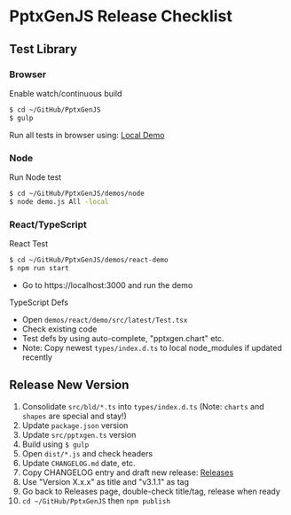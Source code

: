 # PptxGenJS Release Checklist

## Test Library

### Browser

Enable watch/continuous build

```bash
$ cd ~/GitHub/PptxGenJS
$ gulp
```

Run all tests in browser using: [Local Demo](file:///Users/brentely/GitHub/PptxGenJS/demos/browser/index.html)

### Node

Run Node test

```bash
$ cd ~/GitHub/PptxGenJS/demos/node
$ node demo.js All -local
```

### React/TypeScript

React Test

```bash
$ cd ~/GitHub/PptxGenJS/demos/react-demo
$ npm run start
```

- Go to https://localhost:3000 and run the demo

TypeScript Defs

- Open `demos/react/demo/src/latest/Test.tsx`
- Check existing code
- Test defs by using auto-complete, "pptxgen.chart" etc.
- Note: Copy newest `types/index.d.ts` to local node_modules if updated recently

## Release New Version

1. Consolidate `src/bld/*.ts` into `types/index.d.ts` (Note: `charts` and `shapes` are special and stay!)
2. Update `package.json` version
3. Update `src/pptxgen.ts` version
4. Build using `$ gulp`
5. Open `dist/*.js` and check headers
6. Update `CHANGELOG.md` date, etc.
7. Copy CHANGELOG entry and draft new release: [Releases](https://github.com/gitbrent/PptxGenJS/releases)
8. Use "Version X.x.x" as title and "v3.1.1" as tag
9. Go back to Releases page, double-check title/tag, release when ready
10. `cd ~/GitHub/PptxGenJS` then `npm publish`
